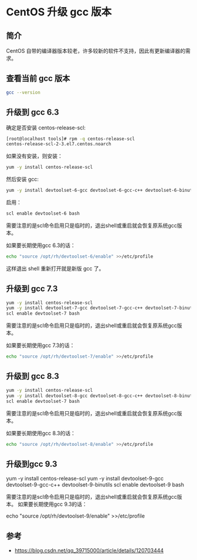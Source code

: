 # CentOS 升级 gcc 版本

## 简介

CentOS 自带的编译器版本较老，许多较新的软件不支持，因此有更新编译器的需求。

## 查看当前 gcc 版本

```sh
gcc --version
```

## 升级到 gcc 6.3

确定是否安装 centos-release-scl:

```sh
[root@localhost tools]# rpm -q centos-release-scl
centos-release-scl-2-3.el7.centos.noarch
```

如果没有安装，则安装：

```sh
yum -y install centos-release-scl
```

然后安装 gcc:

```sh
yum -y install devtoolset-6-gcc devtoolset-6-gcc-c++ devtoolset-6-binutils 
```

启用：

```sh
scl enable devtoolset-6 bash
```

需要注意的是scl命令启用只是临时的，退出shell或重启就会恢复原系统gcc版本。

如果要长期使用gcc 6.3的话：

```sh
echo "source /opt/rh/devtoolset-6/enable" >>/etc/profile
```

这样退出 shell 重新打开就是新版 gcc 了。

## 升级到 gcc 7.3

```sh
yum -y install centos-release-scl 
yum -y install devtoolset-7-gcc devtoolset-7-gcc-c++ devtoolset-7-binutils 
scl enable devtoolset-7 bash
```

需要注意的是scl命令启用只是临时的，退出shell或重启就会恢复原系统gcc版本。

如果要长期使用gcc 7.3的话：

```sh
echo "source /opt/rh/devtoolset-7/enable" >>/etc/profile
```

## 升级到 gcc 8.3

```sh
yum -y install centos-release-scl 
yum -y install devtoolset-8-gcc devtoolset-8-gcc-c++ devtoolset-8-binutils 
scl enable devtoolset-7 bash
```

需要注意的是scl命令启用只是临时的，退出shell或重启就会恢复原系统gcc版本。

如果要长期使用gcc 8.3的话：

```sh
echo "source /opt/rh/devtoolset-8/enable" >>/etc/profile
```

## 升级到gcc 9.3

yum -y install centos-release-scl 
yum -y install devtoolset-9-gcc devtoolset-9-gcc-c++ devtoolset-9-binutils 
scl enable devtoolset-9 bash

需要注意的是scl命令启用只是临时的，退出shell或重启就会恢复原系统gcc版本。
如果要长期使用gcc 9.3的话：

echo "source /opt/rh/devtoolset-9/enable" >>/etc/profile

## 参考

- https://blog.csdn.net/qq_39715000/article/details/120703444
